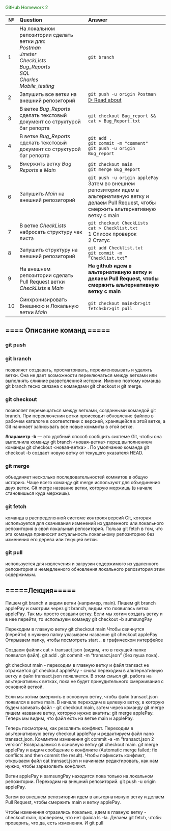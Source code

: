 <font color="#0e7a0d">GitHub Homework 2</font> 

| № | Question | Answer |
|---|:---------|:-------|
| 1 | На локальном репозитории сделать ветки для: <br>*Postman*<br>*Jmeter*<br>*CheckLists*<br>*Bug_Reports*<br>*SQL*<br>*Charles*<br>*Mobile_testing*| `git branch`     |
| 2 | Запушить все ветки на внешний репозиторий        | `git push -u origin Postman`<br>[▷ Read about](#git-push)      |
| 3 | В ветке *Bug_Reports* сделать текстовый документ со структурой баг репорта        | `git checkout Bug_report && cat > Bug_Report.txt`      |
| 4 | В ветке *Bug_Reports* сделать текстовый документ со структурой баг репорта        | `git add .`<br>`git commit -m "comment"`<br>`git push -u origin Bug_report`     |
| 5 | Вмержить ветку *Bag Reports* в *Main*        | `git checkout main`<br>`git merge Bug_Report`    |
| 6 | Запушить *Main* на внешний репозиторий        | `git push -u origin applePay`<br>Затем во внешнем репозитории идем в альтернативную ветку и делаем Pull Request, чтобы смержить альтернативную ветку с main|
| 7 | В ветке *CheckLists* набросать структуру чек листа       |  `git checkout CheckLists`<br>`cat > Checklist.txt`<br>1 Список   проверок<br>2 Статус    |
| 8 | Запушить структуру на внешний репозиторий       | `git add Checklist.txt`<br>`git commit -m “Checklist.txt”`|
| 9 | На внешнем репозитории сделать Pull Request ветки *CheckLists* в *Main*       |  **На github идем в альтернативную ветку и делаем Pull Request, чтобы смержить альтернативную ветку с main**    |
| 10 | Синхронизировать Внешнюю и Локальную ветки *Main*       | `git checkout main<br>git fetch<br>git pull`     |

## **==== Описание команд =====**
### git push


### git branch
позволяет создавать, просматривать, переименовывать и удалять ветки. Она не дает возможности переключаться между ветками или выполнять слияние разветвленной истории. Именно поэтому команда git branch тесно связана с командами git checkout и git merge.


### git checkout
позволяет перемещаться между ветками, созданными командой git branch. При переключении ветки происходит обновление файлов в рабочем каталоге в соответствии с версией, хранящейся в этой ветке, а Git начинает записывать все новые коммиты в этой ветке.

**#параметр -b** — это удобный способ сообщить системе Git, чтобы она выполнила команду git branch <новая-ветка> перед выполнением команды git checkout <новая-ветка> . По умолчанию команда git checkout -b создает новую ветку от текущего указателя HEAD.


### git merge
объединяет несколько последовательностей коммитов в общую историю. Чаще всего команду git merge используют для объединения двух веток.
Git merge название ветки, которую мержишь (в начале становишься куда мержишь).


### git fetch
команда в распределенной системе контроля версий Git, которая используется для скачивания изменений из удаленного или локального репозитория в свой локальный репозиторий. Польза git fetch в том, что эта команда привносит актуальность локальному репозиторию без изменения его дерева или текущей ветки.


### git pull 
используется для извлечения и загрузки содержимого из удаленного репозитория и немедленного обновления локального репозитория этим содержимым.


## **=====Лекция=====**

Пишем git branch и видим ветки (например, main).
Пишем git branch applePay и смотрим через git branch, видим что появилась ветка applePay. Так мы просто создали ветку.
Если мы хотим создать ветку и в нее перейти, то используем команду git checkout -b sumsungPay


Переходим в главную ветку git checkout main
Чтобы свичнутся (перейти) в нужную папку указываем название git checkout applePay
Открываем папку, чтобы посмотреть start .. в графическом интерфейсе

Создаем  файлик cat > transact.json (видим, что в текущей папке появился файл).
git add .
git commit -m “transact.json” (без пуша пока).

git checkout main - переходим в главную ветку и файл transact не отражается
git checkout applePay - снова переходим в альтернативную ветку и файл transact.json появляется. В этом смысл git, работа на альтернативных ветках, пока не будет принудительного смерживания с основной веткой.

Если мы хотим вмержить в основную ветку, чтобы файл transact.json появился в ветке main. В начале переходим в целевую ветку, в которую будем заливать файл - git checkout main, затем через команду git merge пишем название ветку, которую нужно вкатить: git merge applePay. Теперь мы видим, что файл есть на ветке main и applePay.

Теперь посмотрим, как резолвить конфликт.
Переходим в альтернативную ветку checkout applePay и редактируем файл nano transact.json. Коммитим изменения git commit -a -m “transact.json 2 version”
Возвращаемся в основную ветку git checkout main.
git merge applePay и видим сообщение о конфликте (Automatic merge failed; fix conflicts and then commit the result). Чтобы пофиксить конфликт, открываем файл cat transact.json и начинаем редактировать, как нам нужно, чтобы зарезолвить конфликт.

Ветки applePay и samsungPay находится пока только на локальном репозитории. Переходим на внешний репозиторий.
git push -u origin applePay.

Затем во внешнем репозитории идем в альтернативную ветку и делаем Pull Request, чтобы смержить main и ветку applePay.

Чтобы изменения отразились локально, идем в главную ветку - checkout main, проверяем, что нет файла ls -la. Делаем git fetch, чтобы проверить, что да, есть изменения. И git pull
